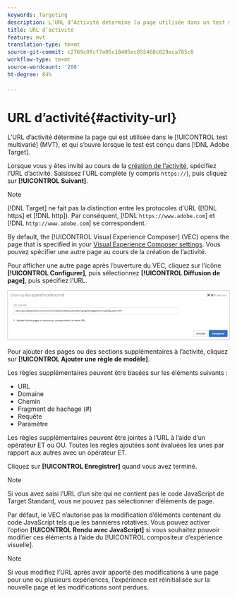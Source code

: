 ```yaml
---
keywords: Targeting
description: L’URL d’Activité détermine la page utilisée dans un test multivarié Adobe Target (MVT) et qui s’ouvre lorsque le test est conçu dans Adobe Target.
title: URL d’activité
feature: mvt
translation-type: tm+mt
source-git-commit: c2769c0fcf7a05c10405ec855468c829aca785c0
workflow-type: tm+mt
source-wordcount: '288'
ht-degree: 84%

---
```



# URL d’activité{#activity-url}

L’URL d’activité détermine la page qui est utilisée dans le [!UICONTROL test multivarié] (MVT), et qui s’ouvre lorsque le test est conçu dans [!DNL Adobe Target].

Lorsque vous y êtes invité au cours de la [création de l’activité](/help/c-activities/c-multivariate-testing/t-create-multivariate-test/create-multivariate-test.md), spécifiez l’URL d’activité. Saisissez l’URL complète (y compris `https://`), puis cliquez sur **[!UICONTROL Suivant]**.

>[!NOTE]
>
>[!DNL Target] ne fait pas la distinction entre les protocoles d’URL ([!DNL https] et [!DNL http]). Par conséquent, [!DNL `https://www.adobe.com`] et [!DNL `http://www.adobe.com`] se correspondent.

By default, the [!UICONTROL Visual Experience Composer] (VEC) opens the page that is specified in your [Visual Experience Composer settings](/help/administrating-target/visual-experience-composer-set-up.md). Vous pouvez spécifier une autre page au cours de la création de l’activité.

Pour afficher une autre page après l’ouverture du VEC, cliquez sur l’icône **[!UICONTROL Configurer]**, puis sélectionnez **[!UICONTROL Diffusion de page]**, puis spécifiez l’URL.

![Boîte de dialogue Diffusion de page](/help/c-activities/c-multivariate-testing/t-create-multivariate-test/assets/url-config.png)

Pour ajouter des pages ou des sections supplémentaires à l’activité, cliquez sur **[!UICONTROL Ajouter une règle de modèle]**.

Les règles supplémentaires peuvent être basées sur les éléments suivants :

* URL
* Domaine
* Chemin
* Fragment de hachage (#)
* Requête
* Paramètre

Les règles supplémentaires peuvent être jointes à l’URL à l’aide d’un opérateur ET ou OU. Toutes les règles ajoutées sont évaluées les unes par rapport aux autres avec un opérateur ET.

Cliquez sur **[!UICONTROL Enregistrer]** quand vous avez terminé.

>[!NOTE]
>
>Si vous avez saisi l’URL d’un site qui ne contient pas le code JavaScript de Target Standard, vous ne pouvez pas sélectionner d’éléments de page.

Par défaut, le VEC n’autorise pas la modification d’éléments contenant du code JavaScript tels que les bannières rotatives. Vous pouvez activer l’option **[!UICONTROL Rendu avec JavaScript]** si vous souhaitez pouvoir modifier ces éléments à l’aide du [!UICONTROL compositeur d’expérience visuelle].

>[!NOTE]
>
>Si vous modifiez l’URL après avoir apporté des modifications à une page pour une ou plusieurs expériences, l’expérience est réinitialisée sur la nouvelle page et les modifications sont perdues.